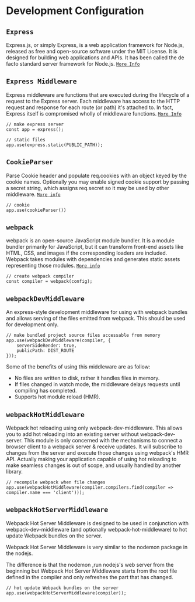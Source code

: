 # Development Configuration

## `Express`

Express.js, or simply Express, is a web application framework for Node.js, released as free and open-source software under the MIT License. It is designed for building web applications and APIs. It has been called the de facto standard server framework for Node.js. [`More Info`](https://expressjs.com/)

## `Express Middleware`
Express middleware are functions that are executed during the lifecycle of a request to the Express server. Each middleware has access to the HTTP request and response for each route (or path) it's attached to. In fact, Express itself is compromised wholly of middleware functions. [`More Info`](https://expressjs.com/en/guide/writing-middleware.html)


    // make express server
    const app = express();

    // static files
    app.use(express.static(PUBLIC_PATH));

## `CookieParser`

Parse Cookie header and populate req.cookies with an object keyed by the cookie names. Optionally you may enable signed cookie support by passing a secret string, which assigns req.secret so it may be used by other middleware. [`More info`](https://www.npmjs.com/package/cookie-parser)

    // cookie
    app.use(cookieParser())

## `webpack`
webpack is an open-source JavaScript module bundler. It is a module bundler primarily for JavaScript, but it can transform front-end assets like HTML, CSS, and images if the corresponding loaders are included. Webpack takes modules with dependencies and generates static assets representing those modules. [`More info`](https://webpack.js.org/)

    // create webpack compiler
    const compiler = webpack(config);

## `webpackDevMiddleware`
An express-style development middleware for using with webpack bundles and allows serving of the files emitted from webpack. This should be used for development only.

    // make bundled project source files accessable from memory
    app.use(webpackDevMiddleware(compiler, {
        serverSideRender: true,
        publicPath: DIST_ROUTE
    }));


Some of the benefits of using this middleware are as follow:
- No files are written to disk, rather it handles files in memory.
- If files changed in watch mode, the middleware delays requests until compiling has completed.
- Supports hot module reload (HMR).

## `webpackHotMiddleware`

Webpack hot reloading using only webpack-dev-middleware. This allows you to add hot reloading into an existing server without webpack-dev-server.
This module is only concerned with the mechanisms to connect a browser client to a webpack server & receive updates. It will subscribe to changes from the server and execute those changes using webpack's HMR API. Actually making your application capable of using hot reloading to make seamless changes is out of scope, and usually handled by another library.

    // recompile webpack when file changes
    app.use(webpackHotMiddleware(compiler.compilers.find(compiler => compiler.name === 'client')));

## `webpackHotServerMiddleware`

Webpack Hot Server Middleware is designed to be used in conjunction with webpack-dev-middleware (and optionally webpack-hot-middleware) to hot update Webpack bundles on the server.

Webpack Hot Server Middleware is very similar to the nodemon package in the nodejs.

The difference is that the nodemon ,run nodejs's web server from the beginning but Webpack Hot Server Middleware starts from the root file defined in the compiler and only refreshes the part that has changed.

    // hot update Webpack bundles on the server
    app.use(webpackHotServerMiddleware(compiler));